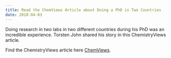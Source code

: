 ```yaml
---
title: Read the ChemViews Article about Doing a PhD in Two Countries
date: 2018-04-03
---
```


Doing research in two labs in two different countries during his PhD was an incredible experience. Torsten John shared his story in this ChemistryViews article.

<!--more-->

Find the ChemistryViews article here [ChemViews](https://doi.org/10.1002/chemv.201800011).